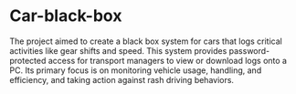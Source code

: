 # Car-black-box
The project aimed to create a black box system for cars that logs critical activities like gear shifts and speed. This system provides password-protected access for transport managers to view or download logs onto a PC. Its primary focus is on monitoring vehicle usage, handling, and efficiency, and taking action against rash driving behaviors.
